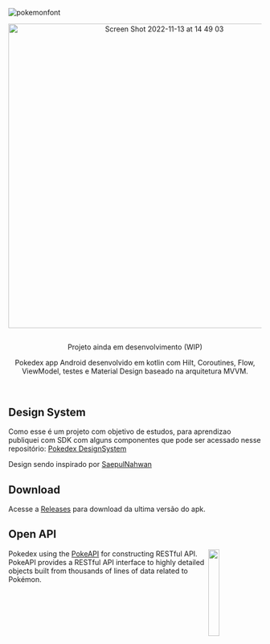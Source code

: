 ![pokemonfont](https://user-images.githubusercontent.com/78813984/197360223-dea6ccba-30d9-4251-acae-b210f3a19019.png)

<p align="center">  
<img width="605" alt="Screen Shot 2022-11-13 at 14 49 03" src="https://user-images.githubusercontent.com/78813984/201536464-78328ec6-2f68-4f6b-9264-e4570283e5f7.png">
</p>

## 

<p align="center">  
Projeto ainda em desenvolvimento (WIP)
</p>

<p align="center">  
Pokedex app Android desenvolvido em kotlin com Hilt, Coroutines, Flow, ViewModel, testes e Material Design baseado na arquitetura MVVM.
</p>
</br>

## Design System
Como esse é um projeto com objetivo de estudos, para aprendizao publiquei com SDK com alguns componentes que pode ser acessado nesse repositório: [Pokedex DesignSystem](https://github.com/BruceTrindade/PokedexDesignSystem)

Design sendo inspirado por [SaepulNahwan](https://dribbble.com/shots/6545819-Pokedex-App)

## Download
Acesse a [Releases](https://github.com/BruceTrindade/pokedex/releases) para download da ultima versão do apk.
</p>

## Open API

<img src="https://user-images.githubusercontent.com/24237865/83422649-d1b1d980-a464-11ea-8c91-a24fdf89cd6b.png" align="right" width="21%"/>

Pokedex using the [PokeAPI](https://pokeapi.co/) for constructing RESTful API.<br>
PokeAPI provides a RESTful API interface to highly detailed objects built from thousands of lines of data related to Pokémon.
